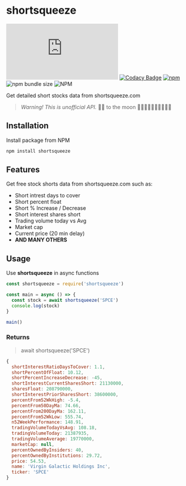 # shortsqueeze

![GitHub Workflow Status](https://img.shields.io/github/workflow/status/samgozman/shortsqueeze/Shortsqueeze%20Node.js)
[![Codacy Badge](https://app.codacy.com/project/badge/Grade/121fb2f4f8994d78b11271510f207b99)](https://www.codacy.com/gh/samgozman/shortsqueeze/dashboard?utm_source=github.com&amp;utm_medium=referral&amp;utm_content=samgozman/shortsqueeze&amp;utm_campaign=Badge_Grade)
[![npm](https://img.shields.io/npm/v/shortsqueeze)](https://www.npmjs.com/package/shortsqueeze)
![npm bundle size](https://img.shields.io/bundlephobia/min/shortsqueeze)
![NPM](https://img.shields.io/npm/l/shortsqueeze)

Get detailed short stocks data from shortsqueeze.com

> *Warning! This is unofficial API.*
> 💎🙌 to the moon 🚀🚀🚀🚀🚀🚀🚀🚀🚀🚀

## Installation

Install package from NPM

```bash
npm install shortsqueeze
```

## Features

Get free stock shorts data from shortsqueeze.com such as:

* Short intrest days to cover
* Short percent float
* Short % Increase / Decrease
* Short interest shares short
* Trading volume today vs Avg
* Market cap
* Current price (20 min delay)
* **AND MANY OTHERS**

## Usage

Use **shortsqueeze** in async functions

```javascript
const shortsqueeze = require('shortsqueeze')

const main = async () => {
  const stock = await shortsqueeze('SPCE')
  console.log(stock)
}

main()
```

### Returns

> await shortsqueeze('SPCE')

```javascript
{
  shortInterestRatioDaysToCover: 1.1,
  shortPercentOfFloat: 10.12,
  shortPercentIncreaseDecrease: -45,
  shortInterestCurrentSharesShort: 21130000,
  sharesFloat: 208790000,
  shortInterestPriorSharesShort: 38600000,
  percentFrom52WkHigh: -5.4,
  percentFrom50DayMa: 74.66,
  percentFrom200DayMa: 162.11,
  percentFrom52WkLow: 555.74,
  n52WeekPerformance: 148.91,
  tradingVolumeTodayVsAvg: 108.18,
  tradingVolumeToday: 21387935,
  tradingVolumeAverage: 19770000,
  marketCap: null,
  percentOwnedByInsiders: 40,
  percentOwnedByInstitutions: 29.72,
  price: 54.53,
  name: 'Virgin Galactic Holdings Inc',
  ticker: 'SPCE'
}
```
